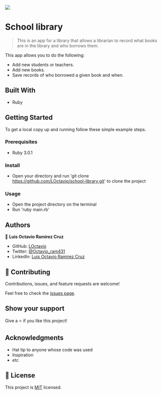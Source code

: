 ![](https://img.shields.io/badge/Microverse-blueviolet)

# School library

> This is an app for a library that allows a librarian to record what books are in the library and who borrows them.

This app allows you to do the following:

 - Add new students or teachers.
 - Add new books.
 - Save records of who borrowed a given book and when.

## Built With

- Ruby

## Getting Started

To get a local copy up and running follow these simple example steps.

### Prerequisites

- Ruby 3.0.1

### Install

- Open your directory and run 'git clone https://github.com/LOctavio/school-library.git' to clone the project

### Usage

- Open the project directory on the terminal
- Run 'ruby main.rb'

## Authors

👤 **Luis Octavio Ramirez Cruz**

- GitHub: [LOctavio](https://github.com/LOctavio)
- Twitter: [@Octavio_ram431](https://twitter.com/Octavio_ram431)
- LinkedIn: [Luis Octavio Ramirez Cruz](https://www.linkedin.com/in/luis-octavio-ramirez-cruz/)

## 🤝 Contributing

Contributions, issues, and feature requests are welcome!

Feel free to check the [issues page](https://github.com/LOctavio/school-library/issues).

## Show your support

Give a ⭐️ if you like this project!

## Acknowledgments

- Hat tip to anyone whose code was used
- Inspiration
- etc

## 📝 License

This project is [MIT](./MIT.md) licensed.
